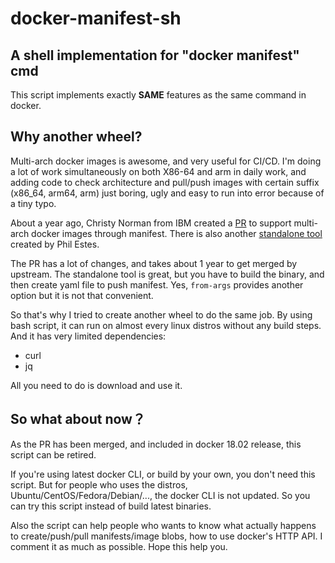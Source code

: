 # docker-manifest-sh
A shell implementation for "docker manifest" cmd
-----------------
This script implements exactly __SAME__ features as the same command in docker.

## Why another wheel?

Multi-arch docker images is awesome, and very useful for CI/CD.
I'm doing a lot of work simultaneously on both X86-64 and arm in daily work, and adding code to check architecture and pull/push images with certain suffix (x86_64, arm64, arm) just boring, ugly and easy to run into error because of a tiny typo.

About a year ago, Christy Norman from IBM created a [PR](https://github.com/docker/cli/pull/138) to support multi-arch docker images through manifest.
There is also another [standalone tool](https://github.com/estesp/manifest-tool) created by Phil Estes.

The PR has a lot of changes, and takes about 1 year to get merged by upstream.
The standalone tool is great, but you have to build the binary, and then create yaml file to push manifest. Yes, `from-args` provides another option but it is not that convenient.

So that's why I tried to create another wheel to do the same job.
By using bash script, it can run on almost every linux distros without any build steps. And it has very limited dependencies:
  * curl
  * jq

All you need to do is download and use it.

## So what about now？
As the PR has been merged, and included in docker 18.02 release, this script can be retired.

If you're using latest docker CLI, or build by your own, you don't need this script.
But for people who uses the distros, Ubuntu/CentOS/Fedora/Debian/..., the docker CLI is not updated. So you can try this script instead of build latest binaries.

Also the script can help people who wants to know what actually happens to create/push/pull manifests/image blobs, how to use docker's HTTP API. I comment it as much as possible. Hope this help you.
